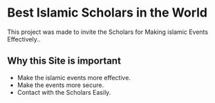 # Best Islamic Scholars in the World

This project was made to invite the Scholars for Making islamic Events Effectively..

## Why this Site is important

- Make the islamic events more effective.
- Make the events more secure.
- Contact with the Scholars Easily.
